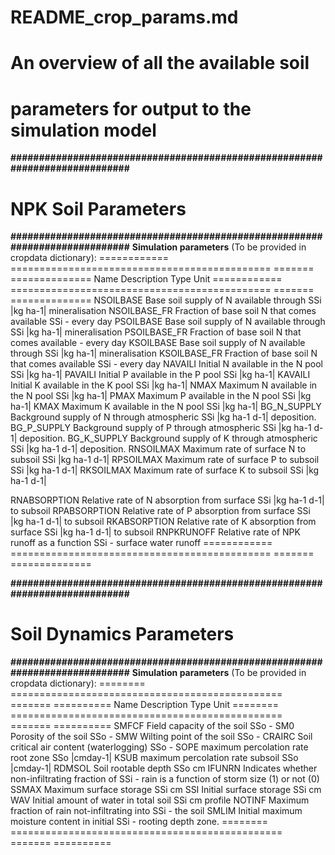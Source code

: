 # README_crop_params.md
# An overview of all the available soil 
# parameters for output to the simulation model

**############################################################################**
# NPK Soil Parameters
**############################################################################**
**Simulation parameters** (To be provided in cropdata dictionary):
============  ============================================= =======  ==============
 Name          Description                                   Type     Unit
============  ============================================= =======  ==============
NSOILBASE     Base soil supply of N available through        SSi      |kg ha-1|
                mineralisation
NSOILBASE_FR  Fraction of base soil N that comes available   SSi        -
                every day
PSOILBASE     Base soil supply of N available through        SSi      |kg ha-1|
                mineralisation
PSOILBASE_FR  Fraction of base soil N that comes available             -
                every day
KSOILBASE     Base soil supply of N available through        SSi      |kg ha-1|
                mineralisation
KSOILBASE_FR  Fraction of base soil N that comes available   SSi        -
                every day
NAVAILI       Initial N available in the N pool              SSi      |kg ha-1|
PAVAILI       Initial P available in the P pool              SSi      |kg ha-1|
KAVAILI       Initial K available in the K pool              SSi      |kg ha-1|
NMAX          Maximum N available in the N pool              SSi      |kg ha-1|
PMAX          Maximum P available in the N pool              SSi      |kg ha-1|
KMAX          Maximum K available in the N pool              SSi      |kg ha-1|
BG_N_SUPPLY   Background supply of N through atmospheric     SSi      |kg ha-1 d-1|
                deposition.
BG_P_SUPPLY   Background supply of P through atmospheric     SSi      |kg ha-1 d-1|
                deposition.
BG_K_SUPPLY   Background supply of K through atmospheric     SSi      |kg ha-1 d-1|
                deposition.
RNSOILMAX     Maximum rate of surface N to subsoil           SSi      |kg ha-1 d-1|
RPSOILMAX     Maximum rate of surface P to subsoil           SSi      |kg ha-1 d-1|
RKSOILMAX     Maximum rate of surface K to subsoil           SSi      |kg ha-1 d-1|

RNABSORPTION  Relative rate of N absorption from surface     SSi      |kg ha-1 d-1|
                  to subsoil
RPABSORPTION  Relative rate of P absorption from surface     SSi      |kg ha-1 d-1|
                  to subsoil
RKABSORPTION  Relative rate of K absorption from surface     SSi      |kg ha-1 d-1|
                  to subsoil
RNPKRUNOFF    Relative rate of NPK runoff as a function      SSi      - 
                  surface water runoff
============  ============================================= =======  ==============

**############################################################################**
# Soil Dynamics Parameters
**############################################################################**
**Simulation parameters** (To be provided in cropdata dictionary):
======== =============================================== =======  ==========
 Name     Description                                     Type     Unit
======== =============================================== =======  ==========
SMFCF     Field capacity of the soil                       SSo     -
SM0       Porosity of the soil                             SSo     -
SMW       Wilting point of the soil                        SSo     -
CRAIRC    Soil critical air content (waterlogging)         SSo     -
SOPE      maximum percolation rate root zone               SSo    |cmday-1|
KSUB      maximum percolation rate subsoil                 SSo    |cmday-1|
RDMSOL    Soil rootable depth                              SSo     cm
IFUNRN    Indicates whether non-infiltrating fraction of   SSi     -
            rain is a function of storm size (1)
            or not (0)                                      
SSMAX     Maximum surface storage                          SSi     cm
SSI       Initial surface storage                          SSi     cm
WAV       Initial amount of water in total soil            SSi     cm
            profile
NOTINF    Maximum fraction of rain not-infiltrating into   SSi     -
            the soil
SMLIM     Initial maximum moisture content in initial      SSi     -
            rooting depth zone.
======== =============================================== =======  ==========

